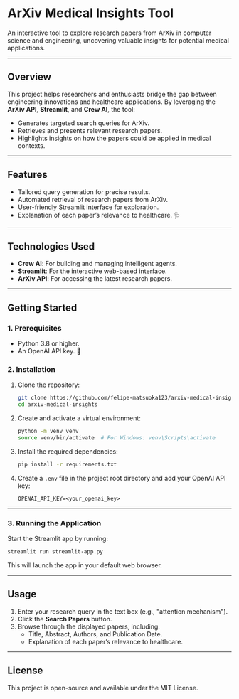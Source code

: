 # **ArXiv Medical Insights Tool**

An interactive tool to explore research papers from ArXiv in computer science and engineering, uncovering valuable insights for potential medical applications.

---

## **Overview**

This project helps researchers and enthusiasts bridge the gap between engineering innovations and healthcare applications. By leveraging the **ArXiv API**, **Streamlit**, and **Crew AI**, the tool:
- Generates targeted search queries for ArXiv.
- Retrieves and presents relevant research papers.
- Highlights insights on how the papers could be applied in medical contexts.

---

## **Features**
- Tailored query generation for precise results.
- Automated retrieval of research papers from ArXiv.
- User-friendly Streamlit interface for exploration.
- Explanation of each paper’s relevance to healthcare. 🩺

---

## **Technologies Used**
- **Crew AI**: For building and managing intelligent agents.
- **Streamlit**: For the interactive web-based interface.
- **ArXiv API**: For accessing the latest research papers.

---

## **Getting Started**

### **1. Prerequisites**
- Python 3.8 or higher.
- An OpenAI API key. 🔑

### **2. Installation**
1. Clone the repository:
   ```bash
   git clone https://github.com/felipe-matsuoka123/arxiv-medical-insights.git
   cd arxiv-medical-insights
   ```

2. Create and activate a virtual environment:
   ```bash
   python -m venv venv
   source venv/bin/activate  # For Windows: venv\Scripts\activate
   ```

3. Install the required dependencies:
   ```bash
   pip install -r requirements.txt
   ```

4. Create a `.env` file in the project root directory and add your OpenAI API key:
   ```
   OPENAI_API_KEY=<your_openai_key>
   ```

---

### **3. Running the Application**
Start the Streamlit app by running:
```bash
streamlit run streamlit-app.py
```
This will launch the app in your default web browser.

---

## **Usage**
1. Enter your research query in the text box (e.g., "attention mechanism").
2. Click the **Search Papers** button.
3. Browse through the displayed papers, including:
   - Title, Abstract, Authors, and Publication Date.
   - Explanation of each paper’s relevance to healthcare.
---

## **License**
This project is open-source and available under the MIT License.
